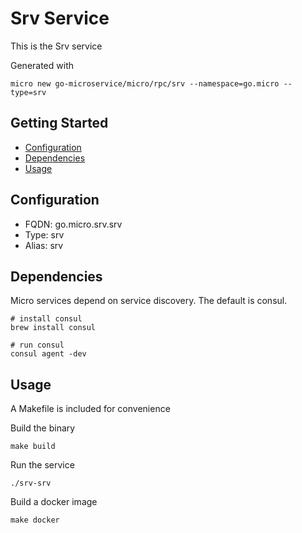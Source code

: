 # Srv Service

This is the Srv service

Generated with

```
micro new go-microservice/micro/rpc/srv --namespace=go.micro --type=srv
```

## Getting Started

- [Configuration](#configuration)
- [Dependencies](#dependencies)
- [Usage](#usage)

## Configuration

- FQDN: go.micro.srv.srv
- Type: srv
- Alias: srv

## Dependencies

Micro services depend on service discovery. The default is consul.

```
# install consul
brew install consul

# run consul
consul agent -dev
```

## Usage

A Makefile is included for convenience

Build the binary

```
make build
```

Run the service
```
./srv-srv
```

Build a docker image
```
make docker
```